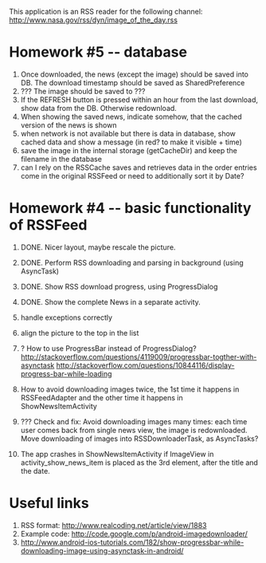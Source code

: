 This application is an RSS reader for the following channel:
	http://www.nasa.gov/rss/dyn/image_of_the_day.rss

Homework #5 -- database
===========
1. Once downloaded, the news (except the image) should be saved into DB. The download timestamp should be saved as SharedPreference
2. ??? The image should be saved to ???
3. If the REFRESH button is pressed within an hour from the last download, show data from the DB. Otherwise redownload.
4. When showing the saved news, indicate somehow, that the cached version of the news is shown
5. when network is not available but there is data in database, show cached data and show a message (in red? to make it visible + time)
6. save the image in the internal storage (getCacheDir) and keep the filename in the database
7. can I rely on the RSSCache saves and retrieves data in the order entries come in the original RSSFeed or need to additionally sort it by Date?

Homework #4 -- basic functionality of RSSFeed
===========

1. DONE. Nicer layout, maybe rescale the picture. 
2. DONE. Perform RSS downloading and parsing in background (using AsyncTask)
3. DONE. Show RSS download progress, using ProgressDialog
4. DONE. Show the complete News in a separate activity.

5. handle exceptions correctly
6. align the picture to the top in the list
7. ? How to use ProgressBar instead of ProgressDialog?
     http://stackoverflow.com/questions/4119009/progressbar-togther-with-asynctask
     http://stackoverflow.com/questions/10844116/display-progress-bar-while-loading
8. How to avoid downloading images twice, the 1st time it happens in RSSFeedAdapter and the other time it happens in ShowNewsItemActivity
9. ??? Check and fix: Avoid downloading images many times: each time user comes back from single news view, the image is redownloaded.
   Move downloading of images into RSSDownloaderTask, as AsyncTasks?
10. The app crashes in ShowNewsItemActivity if ImageView in activity_show_news_item is placed as the 3rd element,
    after the title and the date.


Useful links
============

1. RSS format: http://www.realcoding.net/article/view/1883
2. Example code: http://code.google.com/p/android-imagedownloader/
3. http://www.android-ios-tutorials.com/182/show-progressbar-while-downloading-image-using-asynctask-in-android/


